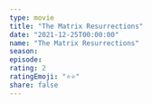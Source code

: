 ```yaml
---
type: movie
title: "The Matrix Resurrections"
date: "2021-12-25T00:00:00"
name: "The Matrix Resurrections"
season:
episode:
rating: 2
ratingEmoji: "⭐️⭐️"
share: false
---
```

